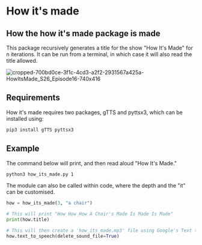 # How it's made

## How the how it's made package is made
This package recursively generates a title for the show "How It's Made" for n iterations. It can be run from a terminal, in which case it will also read the title allowed.

  ![cropped-700bd0ce-3f1c-4cd3-a2f2-2931567a425a-HowItsMade_S26_Episode16-740x416](https://user-images.githubusercontent.com/62618224/163507083-e4f994f4-08d3-45a8-ba81-1437ef04e772.jpg)

## Requirements

How it's made requires two packages, gTTS and pyttsx3, which can be installed using:

```bash
pip3 install gTTS pyttsx3
```
## Example
The command below will print, and then read aloud "How It's Made."
```bash
python3 how_its_made.py 1
```
The module can also be called within code, where the depth and the "it" can be customised.

```python
how = how_its_made(3, "a chair")

# This will print "How How How A Chair's Made Is Made Is Made"
print(how.title)

# This will then create a 'how_its_made.mp3' file using Google's Text to Speech package
how.text_to_speech(delete_sound_file=True)
```
